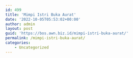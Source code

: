 ```yaml
---
id: 499
title: 'Mimpi Istri Buka Aurat'
date: '2022-10-05T05:53:02+00:00'
author: admin
layout: post
guid: 'https://bos.awn.biz.id/mimpi-istri-buka-aurat/'
permalink: /mimpi-istri-buka-aurat/
categories:
    - Uncategorized
---
```


